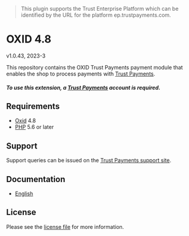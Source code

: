 > This plugin supports the Trust Enterprise Platform which can be identified by the URL for the platform ep.trustpayments.com.

# OXID 4.8

v1.0.43, 2023-3

This repository contains the OXID  Trust Payments payment module that enables the shop to process payments with [Trust Payments](https://www.trustpayments.com/).

##### To use this extension, a [Trust Payments](https://ep.trustpayments.com/user/signup)  account is required.

## Requirements

* [Oxid](https://www.oxid-esales.com/) 4.8
* [PHP](http://php.net/) 5.6 or later

## Support

Support queries can be issued on the [Trust Payments support site](https://www.trustpayments.com/contact-us/).

## Documentation

* [English](https://plugin-documentation.ep.trustpayments.com/TrustPayments/oxid-4.8/1.0.43/docs/en/documentation.html)

## License

Please see the [license file](https://github.com/TrustPayments/oxid-4.8/blob/1.0.43/LICENSE) for more information.